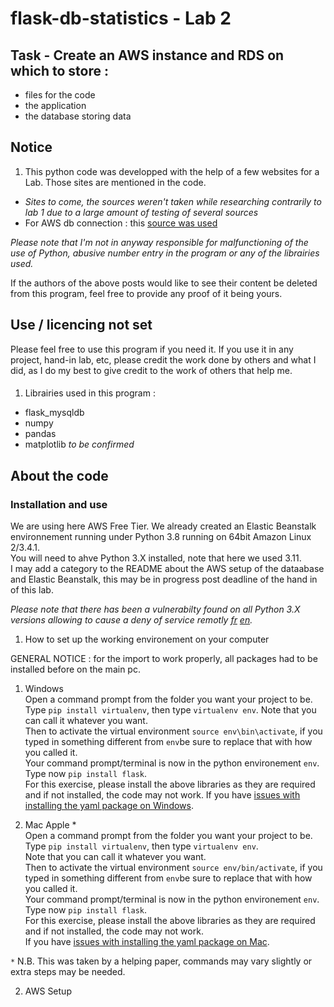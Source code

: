 # flask-db-statistics - Lab 2

## Task - Create an AWS instance and RDS on which to store :
 - files for the code
 - the application
 - the database storing data

## Notice

   1. This python code was developped with the help of a few websites for a Lab.
Those sites are mentioned in the code.
- _Sites to come, the sources weren't taken while researching contrarily to lab 1 due to a large amount of testing of several sources_
- For AWS db connection : this [source was used](https://akashtikkiwal.medium.com/deploying-flask-web-application-integrated-with-mysql-database-server-running-on-aws-d9ce560add89)

_Please note that I'm not in anyway responsible for malfunctioning of the use of Python, abusive number entry in the program or any of the librairies used._

If the authors of the above posts would like to see their content be deleted from this program, feel free to provide any proof of it being yours.

## Use / licencing not set

Please feel free to use this program if you need it.
If you use it in any project, hand-in lab, etc, please credit the work done by others and what I did, as I do my best to give credit to the work of others that help me.
####

1. Librairies used in this program :

- flask_mysqldb
- numpy
- pandas
- matplotlib *to be confirmed*

## About the code

### Installation and use

We are using here AWS Free Tier. We already created an Elastic Beanstalk environnement running under Python 3.8 running on 64bit Amazon Linux 2/3.4.1.<br />
You will need to ahve Python 3.X installed, note that here we used 3.11. <br />
I may add a category to the README about the AWS setup of the dataabase and Elastic Beanstalk, this may be in progress post deadline of the hand in of this lab.<br />

_Please note that there has been a vulnerabilty found on all Python 3.X versions allowing to cause a deny of service remotly [fr](https://www.cert.ssi.gouv.fr/avis/CERTFR-2022-AVI-1017/](en)[https://www.cve.org/CVERecord?id=CVE-2022-45061) [en](https://www.cve.org/CVERecord?id=CVE-2022-45061)._<br />

1. How to set up the working environement on your computer

 GENERAL NOTICE : for the import to work properly, all packages had to be installed before on the main pc.
  1. Windows <br />
  Open a command prompt from the folder you want your project to be. Type `pip install virtualenv`, then type `virtualenv env`. Note that you can call it whatever you want. <br />
  Then to activate the virtual environment `source env\bin\activate`, if you typed in something different from `env`be sure to replace that with how you called it.<br />
Your command prompt/terminal is now in the python environement `env`. Type now `pip install flask`. <br />
  For this exercise, please install the above libraries as they are required and if not installed, the code may not work. If you have [issues with installing the yaml package on Windows](https://www.geeksforgeeks.org/how-to-install-pyyaml-on-windows/).<br />
  
  
  
  2. Mac Apple * <br />
  Open a command prompt from the folder you want your project to be. Type `pip install virtualenv`, then type `virtualenv env`. <br />
  Note that you can call it whatever you want.<br />
  Then to activate the virtual environment `source env/bin/activate`, if you typed in something different from `env`be sure to replace that with how you called it.<br />
  Your command prompt/terminal is now in the python environement `env`. Type now `pip install flask`.  <br />
  For this exercise, please install the above libraries as they are required and if not installed, the code may not work.  <br />
  If you have [issues with installing the yaml package on Mac](https://stackoverflow.com/questions/14261614/how-do-i-install-the-yaml-package-for-python/21317961#21317961).
  
`*` N.B. This was taken by a helping paper, commands may vary slightly or extra steps may be needed.
  
2. AWS Setup

  
  

